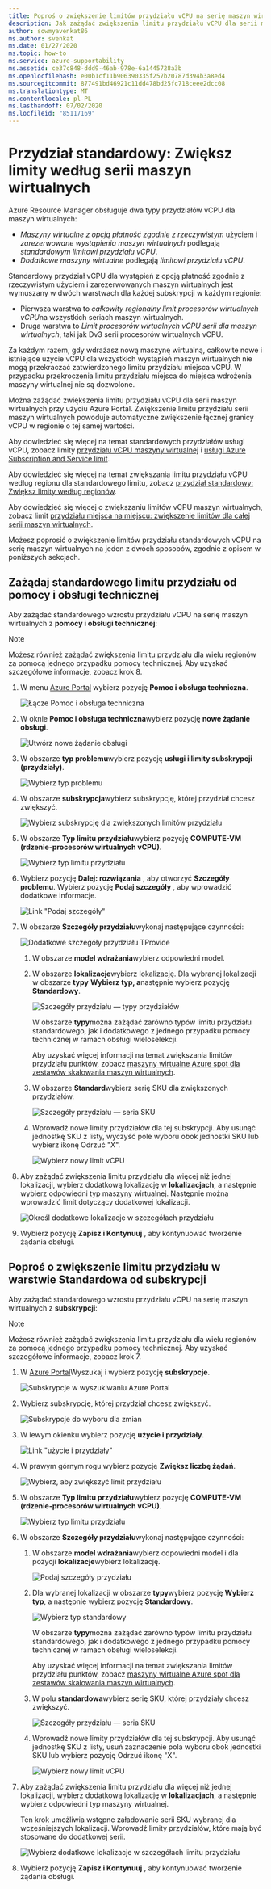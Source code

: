 ```yaml
---
title: Poproś o zwiększenie limitów przydziału vCPU na serię maszyn wirtualnych platformy Azure
description: Jak zażądać zwiększenia limitu przydziału vCPU dla serii maszyn wirtualnych w Azure Portal, co zwiększa łączny limit vCPU dla tej samej kwoty.
author: sowmyavenkat86
ms.author: svenkat
ms.date: 01/27/2020
ms.topic: how-to
ms.service: azure-supportability
ms.assetid: ce37c848-ddd9-46ab-978e-6a1445728a3b
ms.openlocfilehash: e00b1cf11b906390335f257b20787d394b3a8ed4
ms.sourcegitcommit: 877491bd46921c11dd478bd25fc718ceee2dcc08
ms.translationtype: MT
ms.contentlocale: pl-PL
ms.lasthandoff: 07/02/2020
ms.locfileid: "85117169"
---
```

# <a name="standard-quota-increase-limits-by-vm-series"></a>Przydział standardowy: Zwiększ limity według serii maszyn wirtualnych

Azure Resource Manager obsługuje dwa typy przydziałów vCPU dla maszyn wirtualnych:

* *Maszyny wirtualne z opcją płatność zgodnie z rzeczywistym* użyciem i *zarezerwowane wystąpienia maszyn wirtualnych* podlegają *standardowym limitowi przydziału vCPU*.
* *Dodatkowe maszyny wirtualne* podlegają *limitowi przydziału vCPU*.

Standardowy przydział vCPU dla wystąpień z opcją płatność zgodnie z rzeczywistym użyciem i zarezerwowanych maszyn wirtualnych jest wymuszany w dwóch warstwach dla każdej subskrypcji w każdym regionie:

* Pierwsza warstwa to *całkowity regionalny limit procesorów wirtualnych vCPU*na wszystkich seriach maszyn wirtualnych.
* Druga warstwa to *Limit procesorów wirtualnych vCPU serii dla maszyn wirtualnych*, taki jak Dv3 serii procesorów wirtualnych vCPU.

Za każdym razem, gdy wdrażasz nową maszynę wirtualną, całkowite nowe i istniejące użycie vCPU dla wszystkich wystąpień maszyn wirtualnych nie mogą przekraczać zatwierdzonego limitu przydziału miejsca vCPU. W przypadku przekroczenia limitu przydziału miejsca do miejsca wdrożenia maszyny wirtualnej nie są dozwolone.

Można zażądać zwiększenia limitu przydziału vCPU dla serii maszyn wirtualnych przy użyciu Azure Portal. Zwiększenie limitu przydziału serii maszyn wirtualnych powoduje automatyczne zwiększenie łącznej granicy vCPU w regionie o tej samej wartości.

Aby dowiedzieć się więcej na temat standardowych przydziałów usługi vCPU, zobacz limity [przydziału vCPU maszyny wirtualnej](../../virtual-machines/windows/quotas.md) i [usługi Azure Subscription and Service limit](https://docs.microsoft.com/azure/azure-supportability/classic-deployment-model-quota-increase-requests).

Aby dowiedzieć się więcej na temat zwiększania limitu przydziału vCPU według regionu dla standardowego limitu, zobacz [przydział standardowy: Zwiększ limity według regionów](regional-quota-requests.md).

Aby dowiedzieć się więcej o zwiększaniu limitów vCPU maszyn wirtualnych, zobacz limit [przydziału miejsca na miejscu: zwiększenie limitów dla całej serii maszyn wirtualnych](low-priority-quota.md).

Możesz poprosić o zwiększenie limitów przydziału standardowych vCPU na serię maszyn wirtualnych na jeden z dwóch sposobów, zgodnie z opisem w poniższych sekcjach.

## <a name="request-a-standard-quota-increase-from-help--support"></a>Zażądaj standardowego limitu przydziału od pomocy i obsługi technicznej

Aby zażądać standardowego wzrostu przydziału vCPU na serię maszyn wirtualnych z **pomocy i obsługi technicznej**:

> [!NOTE]
> Możesz również zażądać zwiększenia limitu przydziału dla wielu regionów za pomocą jednego przypadku pomocy technicznej. Aby uzyskać szczegółowe informacje, zobacz krok 8.

1. W menu [Azure Portal](https://portal.azure.com) wybierz pozycję **Pomoc i obsługa techniczna**.

   ![Łącze Pomoc i obsługa techniczna](./media/resource-manager-core-quotas-request/help-plus-support.png)

1. W oknie **Pomoc i obsługa techniczna**wybierz pozycję **nowe żądanie obsługi**.

    ![Utwórz nowe żądanie obsługi](./media/resource-manager-core-quotas-request/new-support-request.png)

1. W obszarze **typ problemu**wybierz pozycję **usługi i limity subskrypcji (przydziały)**.

   ![Wybierz typ problemu](./media/resource-manager-core-quotas-request/select-quota-issue-type.png)

1. W obszarze **subskrypcja**wybierz subskrypcję, której przydział chcesz zwiększyć.

   ![Wybierz subskrypcję dla zwiększonych limitów przydziału](./media/resource-manager-core-quotas-request/select-subscription-support-request.png)

1. W obszarze **Typ limitu przydziału**wybierz pozycję **COMPUTE-VM (rdzenie-procesorów wirtualnych vCPU)**.

   ![Wybierz typ limitu przydziału](./media/resource-manager-core-quotas-request/select-quota-type.png)

1. Wybierz pozycję **Dalej: rozwiązania** , aby otworzyć **Szczegóły problemu**. Wybierz pozycję **Podaj szczegóły** , aby wprowadzić dodatkowe informacje.

   ![Link "Podaj szczegóły"](./media/resource-manager-core-quotas-request/provide-details-link.png)

1. W obszarze **Szczegóły przydziału**wykonaj następujące czynności:

   ![Dodatkowe szczegóły przydziału TProvide](./media/resource-manager-core-quotas-request/quota-details-deployment-rm-locations.png)

   1. W obszarze **model wdrażania**wybierz odpowiedni model.

   1. W obszarze **lokalizacje**wybierz lokalizację. Dla wybranej lokalizacji w obszarze **typy** **Wybierz typ, a**następnie wybierz pozycję **Standardowy**.

      ![Szczegóły przydziału — typy przydziałów](./media/resource-manager-core-quotas-request/quota-details-select-standard-type.png)

      W obszarze **typy**można zażądać zarówno typów limitu przydziału standardowego, jak i dodatkowego z jednego przypadku pomocy technicznej w ramach obsługi wieloselekcji.

      Aby uzyskać więcej informacji na temat zwiększania limitów przydziału punktów, zobacz [maszyny wirtualne Azure spot dla zestawów skalowania maszyn wirtualnych](../../virtual-machine-scale-sets/use-spot.md).

   1. W obszarze **Standard**wybierz serię SKU dla zwiększonych przydziałów.

      ![Szczegóły przydziału — seria SKU](./media/resource-manager-core-quotas-request/quota-details-standard-select-series.png)

   1. Wprowadź nowe limity przydziałów dla tej subskrypcji. Aby usunąć jednostkę SKU z listy, wyczyść pole wyboru obok jednostki SKU lub wybierz ikonę Odrzuć "X".

      ![Wybierz nowy limit vCPU](./media/resource-manager-core-quotas-request/quota-details-standard-set-vcpu-limit.png)

1. Aby zażądać zwiększenia limitu przydziału dla więcej niż jednej lokalizacji, wybierz dodatkową lokalizację w **lokalizacjach**, a następnie wybierz odpowiedni typ maszyny wirtualnej. Następnie można wprowadzić limit dotyczący dodatkowej lokalizacji.

   ![Określ dodatkowe lokalizacje w szczegółach przydziału](./media/resource-manager-core-quotas-request/quota-details-multiple-locations.png)

1. Wybierz pozycję **Zapisz i Kontynuuj** , aby kontynuować tworzenie żądania obsługi.

## <a name="request-a-standard-quota-increase-from-subscriptions"></a>Poproś o zwiększenie limitu przydziału w warstwie Standardowa od subskrypcji

Aby zażądać standardowego wzrostu przydziału vCPU na serię maszyn wirtualnych z **subskrypcji**:

> [!NOTE]
> Możesz również zażądać zwiększenia limitu przydziału dla wielu regionów za pomocą jednego przypadku pomocy technicznej. Aby uzyskać szczegółowe informacje, zobacz krok 7.

1. W [Azure Portal](https://portal.azure.com)Wyszukaj i wybierz pozycję **subskrypcje**.

   ![Subskrypcje w wyszukiwaniu Azure Portal](./media/resource-manager-core-quotas-request/search-for-subscriptions.png)

1. Wybierz subskrypcję, której przydział chcesz zwiększyć.

   ![Subskrypcje do wyboru dla zmian](./media/resource-manager-core-quotas-request/select-subscription-change-quota.png)

1. W lewym okienku wybierz pozycję **użycie i przydziały**.

   ![Link "użycie i przydziały"](./media/resource-manager-core-quotas-request/select-usage-plus-quotas.png)

1. W prawym górnym rogu wybierz pozycję **Zwiększ liczbę żądań**.

   ![Wybierz, aby zwiększyć limit przydziału](./media/resource-manager-core-quotas-request/request-increase-from-subscription.png)

1. W obszarze **Typ limitu przydziału**wybierz pozycję **COMPUTE-VM (rdzenie-procesorów wirtualnych vCPU)**.

   ![Wybierz typ limitu przydziału](./media/resource-manager-core-quotas-request/select-quota-type.png)

1. W obszarze **Szczegóły przydziału**wykonaj następujące czynności:

   1. W obszarze **model wdrażania**wybierz odpowiedni model i dla pozycji **lokalizacje**wybierz lokalizację.

      ![Podaj szczegóły przydziału](./media/resource-manager-core-quotas-request/quota-details-deployment-rm-locations.png)

   1. Dla wybranej lokalizacji w obszarze **typy**wybierz pozycję **Wybierz typ**, a następnie wybierz pozycję **Standardowy**.

      ![Wybierz typ standardowy](./media/resource-manager-core-quotas-request/quota-details-select-standard-type.png)

      W obszarze **typy**można zażądać zarówno typów limitu przydziału standardowego, jak i dodatkowego z jednego przypadku pomocy technicznej w ramach obsługi wieloselekcji.

      Aby uzyskać więcej informacji na temat zwiększania limitów przydziału punktów, zobacz [maszyny wirtualne Azure spot dla zestawów skalowania maszyn wirtualnych](../../virtual-machine-scale-sets/use-spot.md).

   1. W polu **standardowa**wybierz serię SKU, której przydziały chcesz zwiększyć.

      ![Szczegóły przydziału — seria SKU](./media/resource-manager-core-quotas-request/quota-details-standard-select-series.png)

   1. Wprowadź nowe limity przydziałów dla tej subskrypcji. Aby usunąć jednostkę SKU z listy, usuń zaznaczenie pola wyboru obok jednostki SKU lub wybierz pozycję Odrzuć ikonę "X".

      ![Wybierz nowy limit vCPU](./media/resource-manager-core-quotas-request/quota-details-standard-set-vcpu-limit.png)

1. Aby zażądać zwiększenia limitu przydziału dla więcej niż jednej lokalizacji, wybierz dodatkową lokalizację w **lokalizacjach**, a następnie wybierz odpowiedni typ maszyny wirtualnej.

   Ten krok umożliwia wstępne załadowanie serii SKU wybranej dla wcześniejszych lokalizacji. Wprowadź limity przydziałów, które mają być stosowane do dodatkowej serii.

   ![Wybierz dodatkowe lokalizacje w szczegółach limitu przydziału](./media/resource-manager-core-quotas-request/quota-details-multiple-locations.png)

1. Wybierz pozycję **Zapisz i Kontynuuj** , aby kontynuować tworzenie żądania obsługi.
